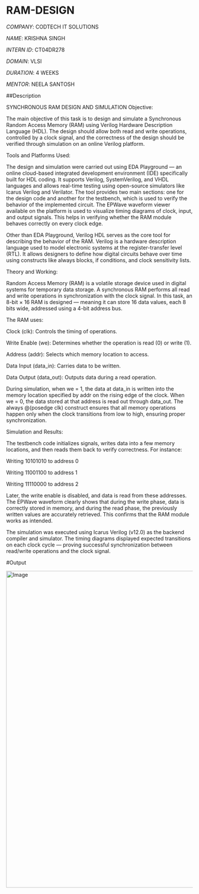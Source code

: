 # RAM-DESIGN

*COMPANY*: CODTECH IT SOLUTIONS  

*NAME*: KRISHNA SINGH 

*INTERN ID*: CT04DR278  

*DOMAIN*: VLSI 

*DURATION*: 4 WEEKS  

*MENTOR*: NEELA SANTOSH  

##Description 

SYNCHRONOUS RAM DESIGN AND SIMULATION
Objective:

The main objective of this task is to design and simulate a Synchronous Random Access Memory (RAM) using Verilog Hardware Description Language (HDL). The design should allow both read and write operations, controlled by a clock signal, and the correctness of the design should be verified through simulation on an online Verilog platform.

Tools and Platforms Used:

The design and simulation were carried out using EDA Playground — an online cloud-based integrated development environment (IDE) specifically built for HDL coding. It supports Verilog, SystemVerilog, and VHDL languages and allows real-time testing using open-source simulators like Icarus Verilog and Verilator. The tool provides two main sections: one for the design code and another for the testbench, which is used to verify the behavior of the implemented circuit.
The EPWave waveform viewer available on the platform is used to visualize timing diagrams of clock, input, and output signals. This helps in verifying whether the RAM module behaves correctly on every clock edge.

Other than EDA Playground, Verilog HDL serves as the core tool for describing the behavior of the RAM. Verilog is a hardware description language used to model electronic systems at the register-transfer level (RTL). It allows designers to define how digital circuits behave over time using constructs like always blocks, if conditions, and clock sensitivity lists.

Theory and Working:

Random Access Memory (RAM) is a volatile storage device used in digital systems for temporary data storage. A synchronous RAM performs all read and write operations in synchronization with the clock signal. In this task, an 8-bit × 16 RAM is designed — meaning it can store 16 data values, each 8 bits wide, addressed using a 4-bit address bus.

The RAM uses:

Clock (clk): Controls the timing of operations.

Write Enable (we): Determines whether the operation is read (0) or write (1).

Address (addr): Selects which memory location to access.

Data Input (data_in): Carries data to be written.

Data Output (data_out): Outputs data during a read operation.

During simulation, when we = 1, the data at data_in is written into the memory location specified by addr on the rising edge of the clock. When we = 0, the data stored at that address is read out through data_out. The always @(posedge clk) construct ensures that all memory operations happen only when the clock transitions from low to high, ensuring proper synchronization.

Simulation and Results:

The testbench code initializes signals, writes data into a few memory locations, and then reads them back to verify correctness. For instance:

Writing 10101010 to address 0

Writing 11001100 to address 1

Writing 11110000 to address 2

Later, the write enable is disabled, and data is read from these addresses. The EPWave waveform clearly shows that during the write phase, data is correctly stored in memory, and during the read phase, the previously written values are accurately retrieved. This confirms that the RAM module works as intended.

The simulation was executed using Icarus Verilog (v12.0) as the backend compiler and simulator. The timing diagrams displayed expected transitions on each clock cycle — proving successful synchronization between read/write operations and the clock signal.

#Output

<img width="1440" height="855" alt="Image" src="https://github.com/user-attachments/assets/731d72c4-0137-464e-a2fc-86a246cb2b62" />



